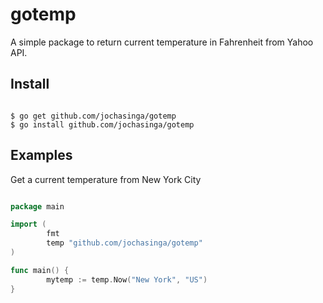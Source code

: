 gotemp
=========

A simple package to return current temperature in Fahrenheit from Yahoo API.

Install
-------
```Shell

$ go get github.com/jochasinga/gotemp
$ go install github.com/jochasinga/gotemp

```

Examples
--------

Get a current temperature from New York City

```Go

package main

import (
        fmt
        temp "github.com/jochasinga/gotemp"
)

func main() {
		mytemp := temp.Now("New York", "US")
}

```

